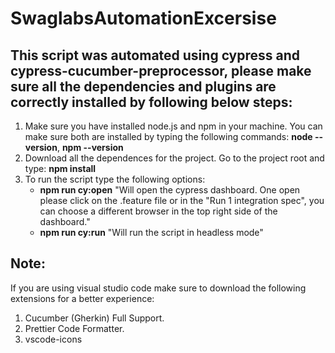 # SwaglabsAutomationExcersise

## This script was automated using cypress and cypress-cucumber-preprocessor, please make sure all the dependencies and plugins are correctly installed by following below steps:

1. Make sure you have installed node.js and npm in your machine. You can make sure both are installed by typing the following commands: **node --version**, **npm --version**
2. Download all the dependences for the project. Go to the project root and type: **npm install**
3. To run the script type the following options:
    - **npm run cy:open** "Will open the cypress dashboard. One open please click on the .feature file or in the "Run 1 integration spec", you can choose a different browser in the top right side of the dashboard."
    - **npm run cy:run** "Will run the script in headless mode"

## Note:

If you are using visual studio code make sure to download the following extensions for a better experience:

1. Cucumber (Gherkin) Full Support.
2. Prettier Code Formatter.
3. vscode-icons
